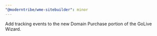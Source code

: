 ```yaml
---
"@moderntribe/wme-sitebuilder": minor
---
```


Add tracking events to the new Domain Purchase portion of the GoLive Wizard.
